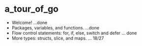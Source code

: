 # a_tour_of_go
- Welcome! ...done
- Packages, variables, and functions. ...done
- Flow control statements: for, if, else, switch and defer ... done
- More types: structs, slice, and maps. ... 18/27